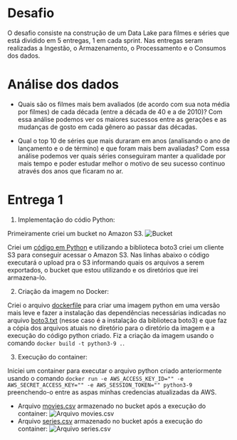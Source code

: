 # Desafio

O desafio consiste na construção de um Data Lake para filmes e séries que está dividido em 5 entregas, 1 em cada sprint. Nas entregas seram realizadas a Ingestão, o Armazenamento, o Processamento e o Consumos dos dados.


# Análise dos dados

- Quais são os filmes mais bem avaliados (de acordo com sua nota média por filmes) de cada década (entre a década de 40 e a de 2010)?
    Com essa análise podemos ver os maiores sucessos entre as gerações e as mudanças de gosto em cada gênero ao passar das décadas.

- Qual o top 10 de séries que mais duraram em anos (analisando o ano de lançamento e o de término) e que foram mais bem avaliadas?
    Com essa análise podemos ver quais séries conseguiram manter a qualidade por mais tempo e poder estudar melhor o motivo de seu sucesso continuo através dos anos que ficaram no ar.


# Entrega 1


1. Implementação do códio Python:

Primeiramente criei um bucket no Amazon S3.
![Bucket](/Desafio/etapa-1/evidencias/Screenshot_603.png)

Criei um [código em Python](/Desafio/etapa-1/ingestao.py) e utilizando a biblioteca boto3 criei um cliente S3 para conseguir acessar o Amazon S3.
Nas linhas abaixo o código executará o upload pra o S3 informando quais os arquivos a serem exportados, o bucket que estou utilizando e os diretórios que irei armazena-lo.


2. Criação da imagem no Docker:

Criei o arquivo [dockerfile](/Desafio/etapa-1/dockerfile) para criar uma imagem python em uma versão mais leve e fazer a instalação das dependências necessárias indicadas no arquivo [boto3.txt](/Desafio/etapa-1/boto3.txt) (nesse caso é a instalação da biblioteca boto3) e que faz a cópia dos arquivos atuais no diretório para o diretório da imagem e a execução do código python criado. Fiz a criação da imagem usando o comando ```docker build -t python3-9 .```.


3. Execução do container:

Iniciei um container para executar o arquivo python criado anteriormente usando o comando ```docker run -e AWS_ACCESS_KEY_ID="" -e AWS_SECRET_ACCESS_KEY="" -e AWS_SESSION_TOKEN="" python3-9``` preenchendo-o entre as aspas minhas credencias atualizadas da AWS.

- Arquivo [movies.csv](/Desafio/etapa-1/movies.csv) armazenado no bucket após a execução do container:
    ![Arquivo movies.csv](/Desafio/etapa-1/evidencias/Screenshot_605.png)
- Arquivo [series.csv](/Desafio/etapa-1/series.csv) armazenado no bucket após a execução do container:
    ![Arquivo series.csv](/Desafio/etapa-1/evidencias/Screenshot_606.png)
